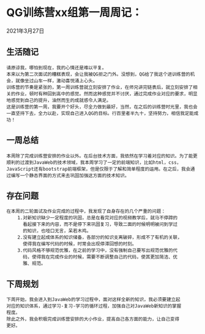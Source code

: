 # QG训练营xx组第一周周记：
2021年3月27日

## 生活随记
	请原谅我，哪怕到现在，我的心情还是难以平复。
	本来以为第二次面试的糟糕表现，会让我被QG拒之门外。没想到，QG给了我这个进训练营的机会，就像坐过山车一样，激动喜悦涌上心头。
	训练营的节奏是紧张的，第一周训练营就立刻安排了作业，在师兄讲完链表后，就立刻安排了相关的作业，顿时有种回到高中的感觉。然而这种感觉并不讨厌，通过完成作业对应的要求，明显地感觉到自己的提升，油然而生的成就感令人满足。
	这是训练营的第一周，我要开个好头，尽全力做到最好，当然，在之后的训练营时光里，我也会一直坚持下去，全力以赴，实现自己进入QG的目标。行百里者半九十，坚持努力，相信我定能成功！
	
## 一周总结
	本周除了完成训练营安排的作业以外。在后台技术方面，我依然在学习着对应的知识。为了能更顺利的过渡到JavaWeb的技术领域，我本周学习了一定的前端知识，比如html，css，JavaScript还有bootstrap前端框架，但是仅限于了解和简单程度的运用。在之后，我会通过编写一个静态界面的方式来去巩固加强这方面的技术知识。


## 存在问题
	在本周的二轮面试及作业完成的过程中，我发现了自身存在的几个严重的问题：
		1.对新知识缺少一定程度的巩固，总是在看完对应的视频教学后，就马不停蹄的
	  	  看起接下来的内容，而不是停下来巩固复习，导致二面的时候明明被问到学过
		  的知识，也哑口无言，呆若木鸡。
		2.没有建立起成体系的知识储备，各部分的知识支离破碎，形成不了有机的关联，
		  使得我在编写代码的时候，时常会出现停滞回想的时刻。
		3.代码风格不够规范优雅，在之前的学习中，没有强制自己要写出规范优雅的代
		  码，使得我在完成作业的时候，需要不断调整自己的代码，使其更加简洁、优
		  雅、规范。

## 下周规划
	下周开始，我会进入到JavaWeb的学习过程中，面对这样全新的知识，我必须要建立起
	对应的知识体系，通过学习-复习-学习的循环过程，加强自己对JavaWeb新知识的掌握
	程度。
	除此之外，我会积极完成训练营安排的大小作业，提高自己各方面的能力，让自己变得
	更好。
		

